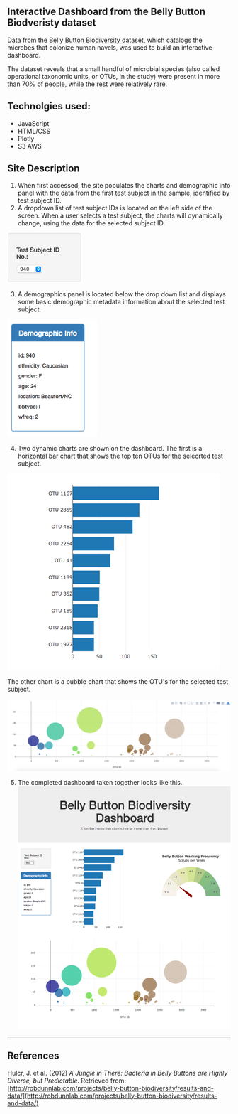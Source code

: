 
## Interactive Dashboard from the Belly Button Biodveristy dataset

Data from the [Belly Button Biodiversity dataset](http://robdunnlab.com/projects/belly-button-biodiversity/), which catalogs the microbes that colonize human navels, was used to build an interactive dashboard. 

The dataset reveals that a small handful of microbial species (also called operational taxonomic units, or OTUs, in the study) were present in more than 70% of people, while the rest were relatively rare.

## Technolgies used:

* JavaScript
* HTML/CSS
* Plotly
* S3 AWS

## Site Description

1. When first accessed, the site populates the charts and demographic info panel with the data from the first test subject in the sample, identified by test subject ID.  
2. A dropdown list of test subject IDs is located on the left side of the screen. When a user selects a test subject, the charts will dynamically change, using the data for the selected subject ID. 

![Drop Down](Images/Drop-Down.png)

3.  A demographics panel is located below the drop down list and displays some basic demographic metadata information about the selected test subject.

![hw](Images/hw03.png)

4. Two dynamic charts are shown on the dashboard.  The first is a horizontal bar chart that shows the top ten OTUs for the selecrted test subject.

![bar Chart](Images/hw01.png)

The other chart is a bubble chart that shows the OTU's for the selected test subject.

![Bubble Chart](Images/bubble_chart.png)

5. The completed dashboard taken together looks like this.
![hw](Images/hw02.png)

- - -

## References

Hulcr, J. et al. (2012) _A Jungle in There: Bacteria in Belly Buttons are Highly Diverse, but Predictable_. Retrieved from: [http://robdunnlab.com/projects/belly-button-biodiversity/results-and-data/](http://robdunnlab.com/projects/belly-button-biodiversity/results-and-data/)
